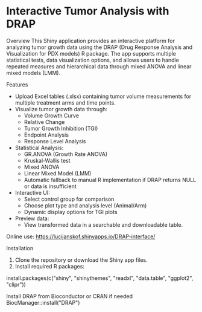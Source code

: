 # Interactive Tumor Analysis with DRAP

Overview
This Shiny application provides an interactive platform for analyzing tumor growth data using the DRAP (Drug Response Analysis and Visualization for PDX models) R package. The app supports multiple statistical tests, data visualization options, and allows users to handle repeated measures and hierarchical data through mixed ANOVA and linear mixed models (LMM).  


Features

- Upload Excel tables (.xlsx) containing tumor volume measurements for multiple treatment arms and time points.  
- Visualize tumor growth data through:
  - Volume Growth Curve
  - Relative Change
  - Tumor Growth Inhibition (TGI)
  - Endpoint Analysis
  - Response Level Analysis  
- Statistical Analysis:
  - GR.ANOVA (Growth Rate ANOVA)
  - Kruskal-Wallis test
  - Mixed ANOVA
  - Linear Mixed Model (LMM)
  - Automatic fallback to manual R implementation if DRAP returns NULL or data is insufficient  
- Interactive UI:
  - Select control group for comparison
  - Choose plot type and analysis level (Animal/Arm)
  - Dynamic display options for TGI plots  
- Preview data:
  - View transformed data in a searchable and downloadable table.  

Online use:
https://lucijanskof.shinyapps.io/DRAP-interface/

Installation

1. Clone the repository or download the Shiny app files.  
2. Install required R packages:

install.packages(c("shiny", "shinythemes", "readxl", "data.table", "ggplot2", "clipr"))

 Install DRAP from Bioconductor or CRAN if needed
 BiocManager::install("DRAP")
